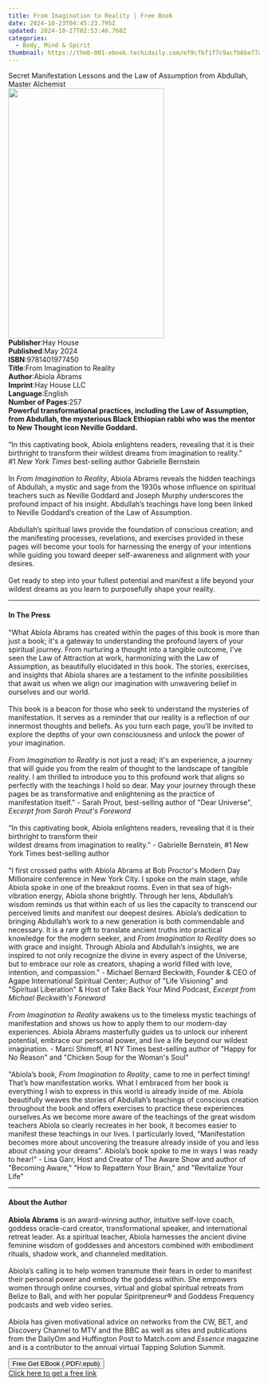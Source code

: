 ```yaml
---
title: From Imagination to Reality | Free Book
date: 2024-10-23T04:45:23.795Z
updated: 2024-10-27T02:53:46.768Z
categories:
  - Body, Mind & Spirit
thumbnail: https://thmb-001-ebook.techidaily.com/ef9cfbf1f7c9acfb6be77a50001f0cf66c14614bacc3ad001c826f8982524991.jpg
---
```

<main id="book-container">
  <div class="flex flex-col">
    <div class="book-brief flex-1 py-6 px-4 sm:p-6 md:py-10 md:px-8">
      <!-- brief-->
      <div class="book-brief-main">
        Secret Manifestation Lessons and the Law of Assumption from Abdullah,
        Master Alchemist
      </div>
    </div>
    <div
      class="book-meta-info flex-1 grid gap-4 col-start-1 col-end-3 row-start-1 sm:mb-6 sm:grid-cols-4 lg:gap-6 lg:col-start-2 lg:row-end-6 lg:row-span-6 lg:mb-0"
    >
      <div
        class="book-meta-info-left place-content-center mt-4 p-4 text-sm leading-6 col-start-2 col-span-2 dark:text-slate-400"
      >
        <img
          class="w-full h-500 object-cover rounded-lg sm:h-255 sm:col-span-2 lg:col-span-full"
          src="https://img-001-ebook.techidaily.com/b0af66bec090566398fd7a6a0584c71826e43d3b391147461b28d96013ff2e75.jpg"
          alt=""
          width="312"
          height="500"
        />
      </div>
      <div
        class="book-meta-info-right mt-2 col-start-1 row-start-2 col-span-3 self-center"
      >
        <!-- meta data  -->
        <div class="flex flex-col px-4 md:px-8">
          <div class="flex-1">
            <strong>Publisher</strong>:<span class="px-2">Hay House</span>
          </div>
          <div class="flex-1">
            <strong>Published</strong>:<span class="px-2">May 2024</span>
          </div>
          <div class="flex-1">
            <strong>ISBN</strong>:<span class="px-2">9781401977450</span>
          </div>
          <div class="flex-1">
            <strong>Title</strong>:<span class="px-2"
              >From Imagination to Reality</span
            >
          </div>
          <div class="flex-1">
            <strong>Author</strong>:<span class="px-2">Abiola Abrams</span>
          </div>
          <div class="flex-1">
            <strong>Imprint</strong>:<span class="px-2">Hay House LLC</span>
          </div>
          <div class="flex-1">
            <strong>Language</strong>:<span class="px-2">English</span>
          </div>
          <div class="flex-1">
            <strong>Number of Pages</strong>:<span class="px-2">257</span>
          </div>
        </div>
      </div>
    </div>
    <div class="book-description flex-1 py-6 px-4 sm:p-6 md:py-10 md:px-8">
      <div class="book-description-main">
        <div accordion-content="" id="description">
          <b
            >Powerful transformational practices, including the Law of
            Assumption, from Abdullah, the mysterious Black Ethiopian rabbi who
            was the mentor to New Thought icon Neville Goddard.</b
          ><br /><br />“In this captivating book, Abiola enlightens readers,
          revealing that it is their birthright to transform their wildest
          dreams from imagination to reality.”<br />#1
          <i>New York Times</i> best-selling author Gabrielle Bernstein<br /><br />In
          <i>From Imagination to Reality</i>, Abiola Abrams reveals the hidden
          teachings of Abdullah, a mystic and sage from the 1930s whose
          influence on spiritual teachers such as Neville Goddard and Joseph
          Murphy underscores the profound impact of his insight. Abdullah’s
          teachings have long been linked to Neville Goddard’s creation of the
          Law of Assumption.<br /><br />Abdullah’s spiritual laws provide the
          foundation of conscious creation; and the manifesting processes,
          revelations, and exercises provided in these pages will become your
          tools for harnessing the energy of your intentions while guiding you
          toward deeper self-awareness and alignment with your desires.<br /><br />Get
          ready to step into your fullest potential and manifest a life beyond
          your wildest dreams as you learn to purposefully shape your reality.
        </div>
        <div class="accordion-fader"></div>
      </div>
    </div>
    <div class="book-excerpts flex-1 py-6 px-4 sm:p-6 md:py-10 md:px-8">
      <!-- excerpts-->
      <div class="book-excerpts-main">
        <hr />
        <h4 class="placeholder placeholder-heading">
          <span>In The Press</span>
        </h4>
        <p>
          "What Abiola Abrams has created within the pages of this book is more
          than just a book; it's a gateway to understanding the profound layers
          of your spiritual journey. From nurturing a thought into a tangible
          outcome, I've seen the Law of Attraction at work, harmonizing with the
          Law of Assumption, as beautifully elucidated in this book. The
          stories, exercises, and insights that Abiola shares are a testament to
          the infinite possibilities that await us when we align our imagination
          with unwavering belief in ourselves and our world.<br /><br />
          This book is a beacon for those who seek to understand the mysteries
          of manifestation. It serves as a reminder that our reality is a
          reflection of our innermost thoughts and beliefs. As you turn each
          page, you'll be invited to explore the depths of your own
          consciousness and unlock the power of your imagination.<br /><br />
          <i>From Imagination to Reality </i>is not just a read; it's an
          experience, a journey that will guide you from the realm of thought to
          the landscape of tangible reality. I am thrilled to introduce you to
          this profound work that aligns so perfectly with the teachings I hold
          so dear. May your journey through these pages be as transformative and
          enlightening as the practice of manifestation itself." - Sarah Prout,
          best-selling author of "Dear Universe",
          <i>Excerpt from Sarah Prout's Foreword</i><br /><br />“In this
          captivating book, Abiola enlightens readers, revealing that it is
          their birthright to transform their<br />
          wildest dreams from imagination to reality.” - Gabrielle Bernstein, #1
          New York Times best-selling author<br /><br />"I first crossed paths
          with Abiola Abrams at Bob Proctor's Modern Day Millionaire conference
          in New York City. I spoke on the main stage, while Abiola spoke in one
          of the breakout rooms. Even in that sea of high-vibration energy,
          Abiola shone brightly. Through her lens, Abdullah’s wisdom reminds us
          that within each of us lies the capacity to transcend our perceived
          limits and manifest our deepest desires. Abiola’s dedication to
          bringing Abdullah’s work to a new generation is both commendable and
          necessary. It is a rare gift to translate ancient truths into
          practical knowledge for the modern seeker, and
          <i>From Imagination to Reality </i>does so with grace and insight.
          Through Abiola and Abdullah’s insights, we are inspired to not only
          recognize the divine in every aspect of the Universe, but to embrace
          our role as creators, shaping a world filled with love, intention, and
          compassion." - Michael Bernard Beckwith, Founder &amp; CEO of Agape
          International Spiritual Center; Author of "Life Visioning" and
          "Spiritual Liberation" &amp; Host of Take Back Your Mind Podcast,
          <i>Excerpt from Michael Beckwith's Foreword</i><br /><br /><i
            >From Imagination to Reality</i
          >
          awakens us to the timeless mystic teachings of manifestation and shows
          us how to apply them to our modern-day experiences. Abiola Abrams
          masterfully guides us to unlock our inherent potential, embrace our
          personal power, and live a life beyond our wildest imagination. -
          Marci Shimoff, #1 NY Times best-selling author of "Happy for No
          Reason" and "Chicken Soup for the Woman's Soul"<br /><br />"Abiola’s
          book, <i>From Imagination to Reality</i>, came to me in perfect
          timing! That’s how manifestation works. What I embraced from her book
          is everything I wish to express in this world is already inside of me.
          Abiola beautifully weaves the stories of Abdullah’s teachings of
          conscious creation throughout the book and offers exercises to
          practice these experiences ourselves.As we become more aware of the
          teachings of the great wisdom teachers Abiola so clearly recreates in
          her book, it becomes easier to manifest these teachings in our lives.
          I particularly loved, “Manifestation becomes more about uncovering the
          treasure already inside of you and less about chasing your dreams”.
          Abiola’s book spoke to me in ways I was ready to hear!" - Lisa Garr,
          Host and Creator of The Aware Show and author of "Becoming Aware,"
          "How to Repattern Your Brain," and "Revitalize Your Life"
        </p>
      </div>
    </div>
    <div class="book-about-author flex-1 py-6 px-4 sm:p-6 md:py-10 md:px-8">
      <!-- about author-->
      <div class="book-main-author-main">
        <hr />
        <h4 class="placeholder placeholder-heading">
          <span>About the Author</span>
        </h4>
        <p>
          <b>Abiola Abrams</b> is an award-winning author, intuitive self-love
          coach, goddess oracle-card creator, transformational speaker, and
          international retreat leader. As a spiritual teacher, Abiola harnesses
          the ancient divine feminine wisdom of goddesses and ancestors combined
          with embodiment rituals, shadow work, and channeled meditation.<br /><br />Abiola’s
          calling is to help women transmute their fears in order to manifest
          their personal power and embody the goddess within. She empowers women
          through online courses, virtual and global spiritual retreats from
          Belize to Bali, and with her popular Spiritpreneur® and Goddess
          Frequency podcasts and web video series.<br /><br />Abiola has given
          motivational advice on networks from the CW, BET, and Discovery
          Channel to MTV and the BBC as well as sites and publications from the
          DailyOm and Huffington Post to Match.com and <i>Essence</i> magazine
          and is a contributor to the annual virtual Tapping Solution Summit.
        </p>
      </div>
    </div>
    <div class="book-free-get flex-1 py-6 px-4 sm:p-6 md:py-10 md:px-8">
      <button
        id="btn-free-get"
        class="bg-blue-500 hover:bg-blue-700 text-white font-bold py-2 px-4 rounded"
      >
        Free Get EBook (.PDF/.epub)
      </button>
      <div id="countdown-display" class="px-2 text-lg mt-2"></div>
      <a
        id="free-link"
        class="hidden bg-blue-500 hover:bg-blue-700 text-white font-bold py-2 px-4 rounded"
        href="https://www.ebooks.com/en-us/book/211083630/from-imagination-to-reality/abiola-abrams/"
        target="_blank"
        >Click here to get a free link</a
      >
    </div>
    <script>
      let countdownTime = 0;
      let countdownInterval = null;
      document
        .getElementById('btn-free-get')
        .addEventListener('click', startCountdown);
      function startCountdown() {
        countdownTime = new Date().getTime() + 60000 * 3;
        countdownInterval = setInterval(updateCountdown, 1000);
        document.getElementById('btn-free-get').disabled = true;
        document
          .getElementById('btn-free-get')
          .classList.add('bg-gray-500', 'cursor-not-allowed');
      }
      function updateCountdown() {
        let currentTime = new Date().getTime();
        let timeLeft = countdownTime - currentTime;
        let secondsLeft = Math.floor(timeLeft / 1000);
        document.getElementById('countdown-display').innerHTML =
          `Remaining time: ${secondsLeft} seconds.`;
        if (secondsLeft <= 0) {
          clearInterval(countdownInterval);
          document.getElementById('btn-free-get').classList.add('hidden');
          document.getElementById('free-link').classList.remove('hidden');
          document.getElementById('countdown-display').innerHTML = '';
        }
      }
    </script>
  </div>
</main>

<ins class="adsbygoogle"
      style="display:block"
      data-ad-client="ca-pub-7571918770474297"
      data-ad-slot="8358498916"
      data-ad-format="auto"
      data-full-width-responsive="true"></ins>
    